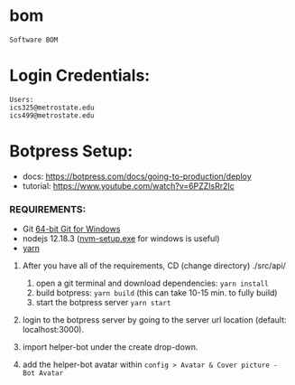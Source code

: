 # bom
    Software BOM

# Login Credentials:
    Users:
    ics325@metrostate.edu
    ics499@metrostate.edu

# Botpress Setup:
* docs: https://botpress.com/docs/going-to-production/deploy
* tutorial: https://www.youtube.com/watch?v=6PZZIsRr2Ic

### REQUIREMENTS:
* Git [64-bit Git for Windows](https://github.com/git-for-windows/git/releases/download/v2.37.1.windows.1/Git-2.37.1-64-bit.exe)
* nodejs 12.18.3 ([nvm-setup.exe](https://github.com/coreybutler/nvm-windows/releases/download/1.1.9/nvm-setup.exe) for windows is useful)
* [yarn](https://github.com/yarnpkg/yarn/releases/download/v1.22.4/yarn-1.22.4.msi)

1. After you have all of the requirements, CD (change directory) ./src/api/
    1. open a git terminal and download dependencies: ```yarn install```
    2. build botpress: ```yarn build``` (this can take 10-15 min. to fully build)
    3. start the botpress server ```yarn start```

2. login to the botpress server by going to the server url location (default: localhost:3000).
3. import helper-bot under the create drop-down.
4. add the helper-bot avatar within `config > Avatar & Cover picture - Bot Avatar`
